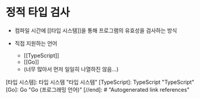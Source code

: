 # 정적 타입 검사

- 컴파일 시간에 [[타입 시스템]]을 통해 프로그램의 유효성을 검사하는 방식

- 직접 지원하는 언어
  - [[TypeScript]]
  - [[Go]]
  - (너무 많아서 먼저 일일히 나열하진 않음...)

[//begin]: # "Autogenerated link references for markdown compatibility"
[타입 시스템]: 타입 시스템 "타입 시스템"
[TypeScript]: TypeScript "TypeScript"
[Go]: Go "Go (프로그래밍 언어)"
[//end]: # "Autogenerated link references"